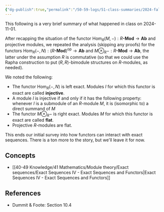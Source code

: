 ```yaml
---
{"dg-publish":true,"permalink":"/50-59-logs/51-class-summaries/2024-fall/math-561/2024-11/2024-11-01/","updated":"2024-11-01T08:28:47-07:00"}
---
```


This following is a very brief summary of what happened in class on 2024-11-01.

After recapping the situation of the functor $\operatorname{Hom}_R(M,-):R\textbf{-Mod}\to \textbf{Ab}$ and projective modules, we repeated the analysis (skipping any proofs) for the functors $\operatorname{Hom}_R(-,N):(R\textbf{-Mod})^{\text{op}}\to \textbf{Ab}$ and $M\otimes_R -:R\textbf{-Mod}\to \textbf{Ab}$, the latter under the assumption $R$ is commutative (so that we could use the Rapha construction to put $(R,R)$-bimodule structures on $R$-modules, as needed).

We noted the following:
- The functor $\operatorname{Hom}_R(-,N)$ is left exact. Modules $I$ for which this functor is exact are called **injective**.
- A module $I$ is injective if and only if it has the following property: whenever $I$ is a submodule of an $R$-module $M$, it is (isomorphic to) a direct summand of $M$
- The functor $M\otimes_R -$ is right exact. Modules $M$ for which this functor is exact are called **flat**.
- Projective $R$-modules are flat.

This ends our initial survey into how functors can interact with exact sequences. There is a ton more to the story, but we'll leave it for now.
## Concepts

- [[40-49 Knowledge/41 Mathematics/Module theory/Exact sequences/Exact Sequences IV - Exact Sequences and Functors\|Exact Sequences IV - Exact Sequences and Functors]]

## References

- Dummit & Foote: Section 10.4